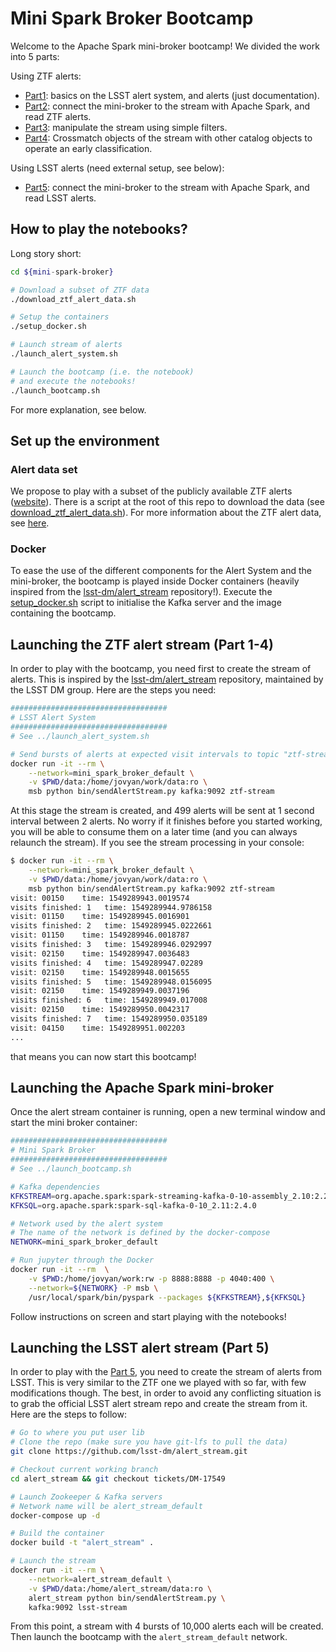 # Mini Spark Broker Bootcamp

Welcome to the Apache Spark mini-broker bootcamp! We divided the work into 5 parts:

Using ZTF alerts:

* [Part1](bootcamp_1_lsst_alert_stream.ipynb): basics on the LSST alert system, and alerts (just documentation).
* [Part2](bootcamp_2_simple_connection.ipynb): connect the mini-broker to the stream with Apache Spark, and read ZTF alerts.
* [Part3](bootcamp_3_filtering.ipynb): manipulate the stream using simple filters.
* [Part4](bootcamp_4_external_classification.ipynb): Crossmatch objects of the stream with other catalog objects to operate an early classification.

Using LSST alerts (need external setup, see below):

* [Part5](bootcamp_5_LSST_alert.ipynb): connect the mini-broker to the stream with Apache Spark, and read LSST alerts.

## How to play the notebooks?

Long story short:

```bash
cd ${mini-spark-broker}

# Download a subset of ZTF data
./download_ztf_alert_data.sh

# Setup the containers
./setup_docker.sh

# Launch stream of alerts
./launch_alert_system.sh

# Launch the bootcamp (i.e. the notebook)
# and execute the notebooks!
./launch_bootcamp.sh
```

For more explanation, see below.

## Set up the environment

### Alert data set

We propose to play with a subset of the publicly available ZTF alerts ([website](https://ztf.uw.edu/alerts/public/)). There is a script at the root of this repo to download the data (see [download_ztf_alert_data.sh](../download_ztf_alert_data.sh)). For more information about the ZTF alert data, see [here](https://zwickytransientfacility.github.io/ztf-avro-alert/).

### Docker

To ease the use of the different components for the Alert System and the mini-broker, the bootcamp is played inside Docker containers (heavily inspired from the [lsst-dm/alert_stream](https://github.com/lsst-dm/alert_stream) repository!). Execute the [setup_docker.sh](../setup_docker.sh) script to initialise the Kafka server and the image containing the bootcamp.

## Launching the ZTF alert stream (Part 1-4)

In order to play with the bootcamp, you need first to create the stream of alerts. This is inspired by the [lsst-dm/alert_stream](https://github.com/lsst-dm/alert_stream) repository, maintained by the LSST DM group. Here are the steps you need:

```bash
###################################
# LSST Alert System
###################################
# See ../launch_alert_system.sh

# Send bursts of alerts at expected visit intervals to topic "ztf-stream":
docker run -it --rm \
    --network=mini_spark_broker_default \
    -v $PWD/data:/home/jovyan/work/data:ro \
    msb python bin/sendAlertStream.py kafka:9092 ztf-stream
```

At this stage the stream is created, and 499 alerts will be sent at 1 second interval between 2 alerts. No worry if it finishes before you started working, you will be able to consume them on a later time (and you can always relaunch the stream). If you see the stream processing in your console:

```bash
$ docker run -it --rm \
    --network=mini_spark_broker_default \
    -v $PWD/data:/home/jovyan/work/data:ro \
    msb python bin/sendAlertStream.py kafka:9092 ztf-stream
visit: 00150 	time: 1549289943.0019574
visits finished: 1 	 time: 1549289944.9786158
visit: 01150 	time: 1549289945.0016901
visits finished: 2 	 time: 1549289945.0222661
visit: 01150 	time: 1549289946.0018787
visits finished: 3 	 time: 1549289946.0292997
visit: 02150 	time: 1549289947.0036483
visits finished: 4 	 time: 1549289947.02289
visit: 02150 	time: 1549289948.0015655
visits finished: 5 	 time: 1549289948.0156095
visit: 02150 	time: 1549289949.0037196
visits finished: 6 	 time: 1549289949.017008
visit: 02150 	time: 1549289950.0042317
visits finished: 7 	 time: 1549289950.035189
visit: 04150 	time: 1549289951.002203
...
```

that means you can now start this bootcamp!

## Launching the Apache Spark mini-broker

Once the alert stream container is running, open a new terminal window and start the mini broker container:

```bash
###################################
# Mini Spark Broker
###################################
# See ../launch_bootcamp.sh

# Kafka dependencies
KFKSTREAM=org.apache.spark:spark-streaming-kafka-0-10-assembly_2.10:2.2.0
KFKSQL=org.apache.spark:spark-sql-kafka-0-10_2.11:2.4.0

# Network used by the alert system
# The name of the network is defined by the docker-compose
NETWORK=mini_spark_broker_default

# Run jupyter through the Docker
docker run -it --rm  \
	-v $PWD:/home/jovyan/work:rw -p 8888:8888 -p 4040:400 \
	--network=${NETWORK} -P msb \
	/usr/local/spark/bin/pyspark --packages ${KFKSTREAM},${KFKSQL}
```

Follow instructions on screen and start playing with the notebooks!

## Launching the LSST alert stream (Part 5)

In order to play with the [Part 5](bootcamp_5_LSST_alert.ipynb), you need to create the stream of alerts from LSST. This is very similar to the ZTF one we played with so far, with few modifications though. The best, in order to avoid any conflicting situation is to grab the official LSST alert stream repo and create the stream from it. Here are the steps to follow:

```bash
# Go to where you put user lib
# Clone the repo (make sure you have git-lfs to pull the data)
git clone https://github.com/lsst-dm/alert_stream.git

# Checkout current working branch
cd alert_stream && git checkout tickets/DM-17549

# Launch Zookeeper & Kafka servers
# Network name will be alert_stream_default
docker-compose up -d

# Build the container
docker build -t "alert_stream" .

# Launch the stream
docker run -it --rm \
    --network=alert_stream_default \
    -v $PWD/data:/home/alert_stream/data:ro \
    alert_stream python bin/sendAlertStream.py \
    kafka:9092 lsst-stream
```

From this point, a stream with 4 bursts of 10,000 alerts each will be created. Then launch the bootcamp with the `alert_stream_default` network.